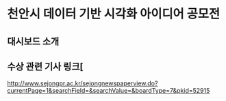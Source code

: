 # 천안시 데이터 기반 시각화 아이디어 공모전

## 대시보드 소개

## 수상 관련 기사 링크[
http://www.sejongpr.ac.kr/sejongnewspaperview.do?currentPage=1&searchField=&searchValue=&boardType=7&pkid=52915
